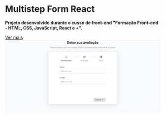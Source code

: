 # Multistep Form React

**Projeto desenvolvido durante o cusso de front-end "Formação Front-end - HTML, CSS, JavaScript, React e +".**

[Ver mais](https://gustavoalbonico.github.io/multistep-form-react/)
![multistep form react](public/multistep-form-react.png)
